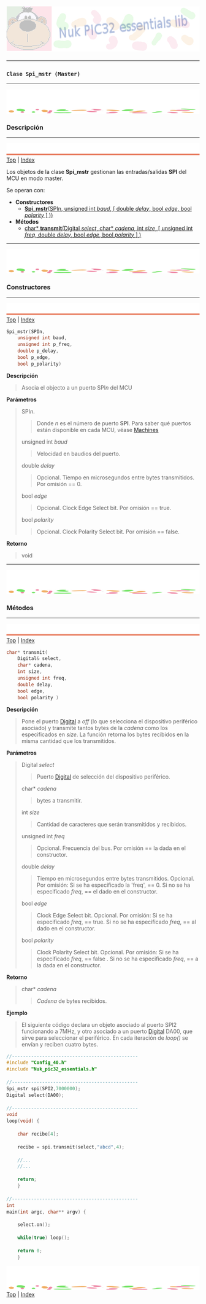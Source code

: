 ![Nuk](img/Nuk-pic-essentials-lib.jpg)
------------------------------------------------------------------------------




------------------------------------------------------------------------------
### **`Clase Spi_mstr (Master)`**








------------------------------------------------------------------------------
![separa](img/Nuk-separa.jpg)
### Descripción








------------------------------------------------------------------------------
![metode](img/Nuk-metode.jpg)
[Top](#TOP) | [Index](Index.md)

Los objetos de la clase **Spi_mstr** gestionan las entradas/salidas 
**SPI** del MCU en modo master. 
  
Se operan con:
* **Constructores**
	* [**Spi_mstr**(SPIn, unsigned int *baud*, [ double *delay*, bool *edge*, bool *polarity* ] ))](#C01)
* **Métodos**
	* [char\* **transmit**(Digital *select*, char* *cadena*, int *size*,	[ unsigned int *freq*, double *delay*, bool *edge*, bool *polarity* ] )](#M01)








------------------------------------------------------------------------------
![separa](img/Nuk-separa.jpg)
### Constructores








------------------------------------------------------------------------------
<A name="C01"></A>
![metode](img/Nuk-metode.jpg)
[Top](#TOP) | [Index](Index.md)

```C
Spi_mstr(SPIn,
	unsigned int baud,
	unsigned int p_freq,
	double p_delay,
	bool p_edge,
	bool p_polarity)
```

**Descripción**
> Asocia el objecto a un puerto SPI*n* del MCU

**Parámetros**
>SPI*n*.
>>Donde *n* es el número de puerto **SPI**. 
Para saber qué puertos están disponible en cada MCU, véase 
[Machines](Machines.h.md#Machines)
> 
> unsigned int *baud*
>>Velocidad en baudios del puerto.
> 
>double *delay* 
>>Opcional. Tiempo en microsegundos entre bytes transmitidos.  Por omisión == 0.
>
>bool *edge* 
>>Opcional. Clock Edge Select bit. Por omisión == true. 
> 
>bool *polarity* 
>>Opcional. Clock Polarity Select bit. Por omisión == false.


**Retorno**
>void








------------------------------------------------------------------------------
![separa](img/Nuk-separa.jpg)
### Métodos








------------------------------------------------------------------------------
<A name="M01"></A>
![metode](img/Nuk-metode.jpg)
[Top](#TOP) | [Index](Index.md)

```C
char* transmit(
	Digital& select,
	char* cadena,
	int size,
	unsigned int freq,
	double delay,
	bool edge,
	bool polarity )
```

**Descripción**
>Pone el puerto [Digital](Digital.md) a *off* (lo que selecciona el 
dispositivo periférico asociado) y transmite tantos bytes de la *cadena* 
como los especificados en *size*. La función retorna los bytes recibidos 
en la misma cantidad que los transmitidos. 
 
**Parámetros**
>Digital *select*
>> Puerto [Digital](Digital.md) de selección del dispositivo periférico.
> 
>char* *cadena*
>>bytes a transmitir.
> 
>int *size*
>>Cantidad de caracteres que serán transmitidos y recibidos.
> 
>unsigned int *freq*
>>Opcional. Frecuencia del bus. Por omisión == la dada en el constructor.
> 
>double *delay*
>>Tiempo en microsegundos entre bytes transmitidos. Opcional. 
>>Por omisión: Si se ha especificado la 'freq', == 0. Si no se ha especificado 
>> *freq*, == el dado en el constructor. 
> 
>bool *edge*
>>Clock Edge Select bit. Opcional. Por omisión: Si se ha especificado *freq*, 
>> == true. Si no se ha especificado *freq*, == al dado en el constructor. 
> 
>bool *polarity*
>>Clock Polarity Select bit. Opcional. Por omisión: Si se ha especificado 
>>*freq*, == false . Si no se ha especificado *freq*, == a la dada en el 
>>constructor. 

**Retorno**
>char* *cadena*
>> *Cadena* de bytes recibidos. 

**Ejemplo**
>El siguiente código declara un objeto asociado al puerto SPI2 funcionando a 
7MHz, y otro asociado a un puerto [Digital](Digital.md) DA00, que sirve para 
seleccionar el periférico. En cada iteración de *loop()* se envían y reciben 
cuatro bytes.

```C
//----------------------------------------------
#include "Config_40.h"
#include "Nuk_pic32_essentials.h"

//----------------------------------------------
Spi_mstr spi(SPI2,7000000);
Digital select(DA00);

//----------------------------------------------
void
loop(void) {

	char recibe[4];

	recibe = spi.transmit(select,"abcd",4);

	//...
	//...

	return;
	}

//----------------------------------------------
int
main(int argc, char** argv) {

	select.on();

	while(true) loop();

	return 0;
	}

```








![separa](img/Nuk-separa.jpg)
[Top](#TOP) | [Index](Index.md)


